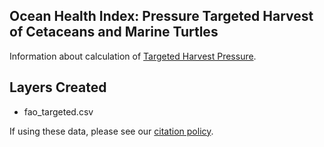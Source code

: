 ## Ocean Health Index: Pressure Targeted Harvest of Cetaceans and Marine Turtles 

Information about calculation of [Targeted Harvest Pressure](http://ohi-science.org/ohiprep_v2020/globalprep/prs_targetedharvest/v2020/targetharvest_dataprep.html).

## Layers Created
* fao_targeted.csv

If using these data, please see our [citation policy](http://ohi-science.org/citation-policy/).



  
